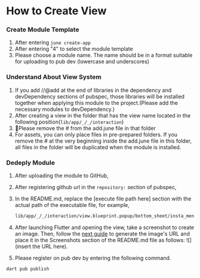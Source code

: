 # How to Create View

### Create Module Template

1. After entering `june create-app`
2. After entering "4" to select the module template
3. Please choose a module name. The name should be in a format suitable for uploading to pub dev (lowercase and underscores)



### Understand About View System

1. If you add //@add at the end of libraries in the dependency and devDependency sections of pubspec, those libraries will be installed together when applying this module to the project.(Please add the necessary modules to devDependency.)
2. After creating a view in the folder that has the view name located in the following position(`lib/app/_/_/interaction`)
3. Please remove the # from the add.june file in that folder
4. For assets, you can only place files in pre-prepared folders. If you remove the # at the very beginning inside the add.june file in this folder, all files in the folder will be duplicated when the module is installed.



### Dedeply Module&#x20;

1. After uploading the module to GitHub,
2. After registering github url in the `repository:` section of pubspec,
3.  In the README.md, replace the \[execute file path here] section with the actual path of the executable file, for example,&#x20;

    ```bash
    lib/app/_/_/interaction/view.blueprint.popup/bottom_sheet/insta_menu_bottom_sheet/usage.dart
    ```
4. After launching Flutter and opening the view, take a screenshot to create an image. Then, follow the [next guide](https://gist.github.com/NawalJAhmed/2168f7659c08b6a033e7f6daf8db69a6) to generate the image's URL and place it in the Screenshots section of the README.md file as follows: !\[]\(insert the URL here).
5. Please register on pub dev by entering the following command.

```
dart pub publish
```


